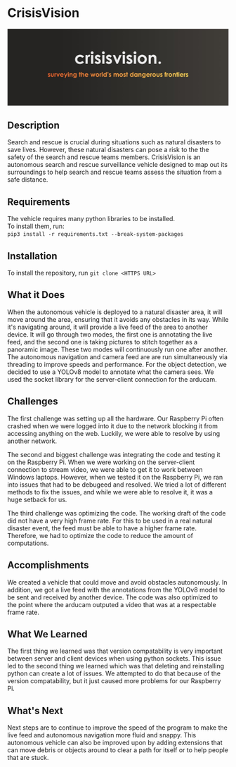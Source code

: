 # CrisisVision

![Banner](rect1.jpg)

## Description

Search and rescue is crucial during situations such as natural disasters to save lives. However, these natural disasters can pose a risk to the the safety of the search and rescue teams members. CrisisVision is an autonomous search and rescue surveillance vehicle designed to map out its surroundings to help search and rescue teams assess the situation from a safe distance.


## Requirements

The vehicle requires many python libraries to be installed.  
To install them, run:  
`pip3 install -r requirements.txt --break-system-packages`

## Installation

To install the repository, run `git clone <HTTPS URL>`


## What it Does

When the autonomous vehicle is deployed to a natural disaster area, it will move around the area, ensuring that it avoids any obstacles in its way. While it's navigating around, it will provide a live feed of the area to another device. It will go through two modes, the first one is annotating the live feed, and the second one is taking pictures to stitch together as a panoramic image. These two modes will continuously run one after another. The autonomous navigation and camera feed are are run simultaneously via threading to improve speeds and performance. For the object detection, we decided to use a YOLOv8 model to annotate what the camera sees. We used the socket library for the server-client connection for the arducam. 

## Challenges

The first challenge was setting up all the hardware. Our Raspberry Pi often crashed when we were logged into it due to the network blocking it from accessing anything on the web. Luckily, we were able to resolve by using another network.

The second and biggest challenge was integrating the code and testing it on the Raspberry Pi. When we were working on the server-client connection to stream video, we were able to get it to work between Windows laptops. However, when we tested it on the Raspberry Pi, we ran into issues that had to be debugeed and resolved. We tried a lot of different methods to fix the issues, and while we were able to resolve it, it was a huge setback for us.

The third challenge was optimizing the code. The working draft of the code did not have a very high frame rate. For this to be used in a real natural disaster event, the feed must be able to have a higher frame rate. Therefore, we had to optimize the code to reduce the amount of computations.

## Accomplishments

We created a vehicle that could move and avoid obstacles autonomously. In addition, we got a live feed with the annotations from the YOLOv8 model to be sent and received by another device. 
The code was also optimized to the point where the arducam outputed a video that was at a respectable frame rate. 


## What We Learned

The first thing we learned was that version compatability is very important between server and client devices when using python sockets. This issue led to the second thing we learned which was that deleting and reinstalling python can create a lot of issues. We attempted to do that because of the version compatability, but it just caused more problems for our Raspberry Pi. 

## What's Next
Next steps are to continue to improve the speed of the program to make the live feed and autonomous navigation more fluid and snappy. This autonomous vehicle can also be improved upon by adding extensions that can move debris or objects around to clear a path for itself or to help people that are stuck.   
